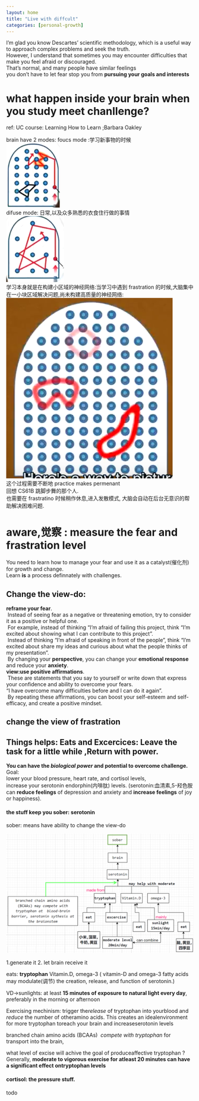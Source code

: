 ```yaml
---
layout: home
title: "Live with diffcult"
categories: [personal-growth]
---
```


I’m glad you know Descartes’ scientific methodology, which is a useful way to approach complex problems and seek the truth.  
However, I understand that sometimes you may encounter difficulties that make you feel afraid or discouraged.  
That’s normal, and many people have similar feelings  
you don’t have to let fear stop you from **pursuing your goals and interests**

# what happen inside your brain when you study meet chanllenge?

ref: UC course: Learning How to Learn ;Barbara Oakley

brain have 2 modes:
foucs mode :学习新事物的时候  
![Alt text](image-12.png)  
difuse mode: 日常,以及众多熟悉的衣食住行做的事情  
![Alt text](image-13.png)  
学习本身就是在构建小区域的神经网络:当学习中遇到 frastration 的时候,大脑集中在一小块区域解决问题,尚未构建高质量的神经网络:
![Alt text](image-14.png)  
这个过程需要不断地 practice makes permenant  
回想 CS61B 跳脚步舞的那个人.  
也需要在 frastratino 时候稍作休息,进入发散模式,
大脑会自动在后台无意识的帮助解决困难问题.

# aware,觉察 : measure the fear and frastration level

You need to learn how to manage your fear and use it as a catalyst(催化剂) for growth and change.  
Learn **is** a process definnately with challenges.

## Change the view-do:

**reframe your fear**.  
 Instead of seeing fear as a negative or threatening emotion, try to consider it as a positive or helpful one.  
 For example, instead of thinking “I’m afraid of failing this project, think “I’m excited about showing what I can contribute to this project”.  
 Instead of thinking “I’m afraid of speaking in front of the people”, think “I’m excited about share my ideas and curious about what the people thinks of my presentation”.  
 By changing your **perspective**, you can change your **emotional response** and reduce your **anxiety**.  
**view:use positive affirmations**.  
 These are statements that you say to yourself or write down that express your confidence and ability to overcome your fears.  
 “I have overcome many difficulties before and I can do it again”.  
 By repeating these affirmations, you can boost your self-esteem and self-efficacy, and create a positive mindset.

## change the view of frastration

## Things helps: Eats and Excercices: Leave the task for a little while ,Return with power.

**You can have the _biological power_ and potential to overcome challenge.**  
Goal:  
lower your blood pressure, heart rate, and cortisol levels,  
increase your serotonin endorphin(内啡肽) levels. (serotonin:血清素,5-羟色胺 can **reduce feelings** of depression and anxiety and **increase feelings** of joy or happiness).

#### the stuff keep you **sober**: serotonin

sober: means have ability to change the view-do

![Alt text](/assets/image-8.png)

1.generate it 2. let brain receive it

eats: **tryptophan** Vitamin.D, omega-3 ( vitamin-D and omega-3 fatty acids may modulate(调节) the creation, release, and function of serotonin.)

VD->sunlights: at least **15 minutes of exposure to natural light every day**, preferably in the morning or afternoon

Exercising mechinism:
trigger the*release* of tryptophan into yourblood and _reduce_ the number of otheramino acids. This creates an idealenvironment for more tryptophan toreach your brain and increaseserotonin levels

branched chain amino acids (BCAAs)  _compete with tryptophan_ for transport into the brain,

what level of excise will achive the goal of produceaffective tryptophan ?  
Generally, **moderate to vigorous exercise for atleast 20 minutes can have a significant effect ontryptophan levels**

#### cortisol: the pressure stuff.

todo
